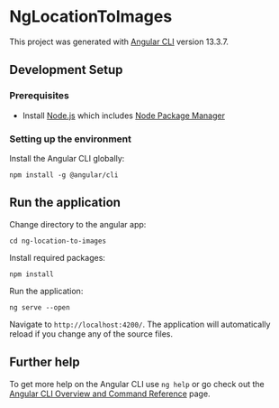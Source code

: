 # NgLocationToImages

This project was generated with [Angular CLI](https://github.com/angular/angular-cli) version 13.3.7.

## Development Setup

### Prerequisites

- Install [Node.js] which includes [Node Package Manager][npm]

### Setting up the environment

Install the Angular CLI globally:

```
npm install -g @angular/cli
```

## Run the application

Change directory to the angular app:

```
cd ng-location-to-images
```

Install required packages:

```
npm install
```

Run the application:

```
ng serve --open
```

Navigate to `http://localhost:4200/`. The application will automatically reload if you change any of the source files.

## Further help

To get more help on the Angular CLI use `ng help` or go check out the [Angular CLI Overview and Command Reference](https://angular.io/cli) page.

[node.js]: https://nodejs.org/
[npm]: https://www.npmjs.com/get-npm
